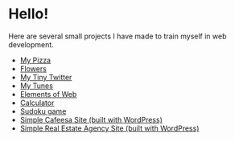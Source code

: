 <h1>Hello!</h1>
<p>Here are several small projects I have made to train myself in web development.</p>  

<ul>
  <li><a href="https://nickelsun.github.io/MyPizza/">My Pizza</a></li>
  <li><a href="https://nickelsun.github.io/Flowers/">Flowers</a></li>
  <li><a href="https://nickelsun.github.io/MyTinyTwitter/">My Tiny Twitter</a></li>
  <li><a href="https://nickelsun.github.io/MyTunes/">My Tunes</a></li>
  <li><a href="https://nickelsun.github.io/ElementsOfWeb/">Elements of Web</a></li>
  <li><a href="https://nickelsun.github.io/calc/">Calculator</a></li>
  <li><a href="https://github.com/nickelsun/sudoku">Sudoku game</a></li>
  <li><a href="http://nickelsun.atwebpages.com">Simple Cafeesa Site (built with WordPress)</a></li>
  <li><a href="http://nickelsunrealestate.atwebpages.com">Simple Real Estate Agency Site (built with WordPress)</a></li>
</ul>

